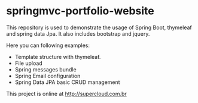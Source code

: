 # springmvc-portfolio-website

This repository is used to demonstrate the usage of Spring Boot, thymeleaf and spring data Jpa. 
It also includes bootstrap and jquery.

Here you can following examples:

* Template structure with thymeleaf.
* File upload
* Spring messages bundle
* Spring Email configuration
* Spring Data JPA basic CRUD management

This project is online at http://supercloud.com.br
